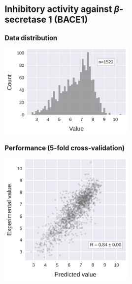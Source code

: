 # Inhibitory activity against $\beta$-secretase 1 (BACE1)


## Data distribution

<div align="left">
    <img src="./data_distribution.png" width="400">
</div>


## Performance (5-fold cross-validation)

<div align="left">
    <img src="./scatter.png" width="400">
</div>